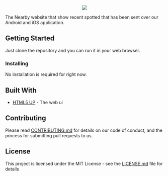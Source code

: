 <p align="center"><img src="https://cloud.githubusercontent.com/assets/838845/22188506/d9a96e0c-e0e3-11e6-9c3f-84a01cf50039.png"></p>

The Nearby website that show recent spotted that has been sent over our Android and iOS application.

## Getting Started

Just clone the repository and you can run it in your web browser.

### Installing

No installation is required for right now.

## Built With

* [HTML5 UP](https://html5up.net) - The web ui

## Contributing

Please read [CONTRIBUTING.md](CONTRIBUTING.md) for details on our code of conduct, and the process for submitting pull requests to us.

## License

This project is licensed under the MIT License - see the [LICENSE.md](LICENSE.md) file for details
